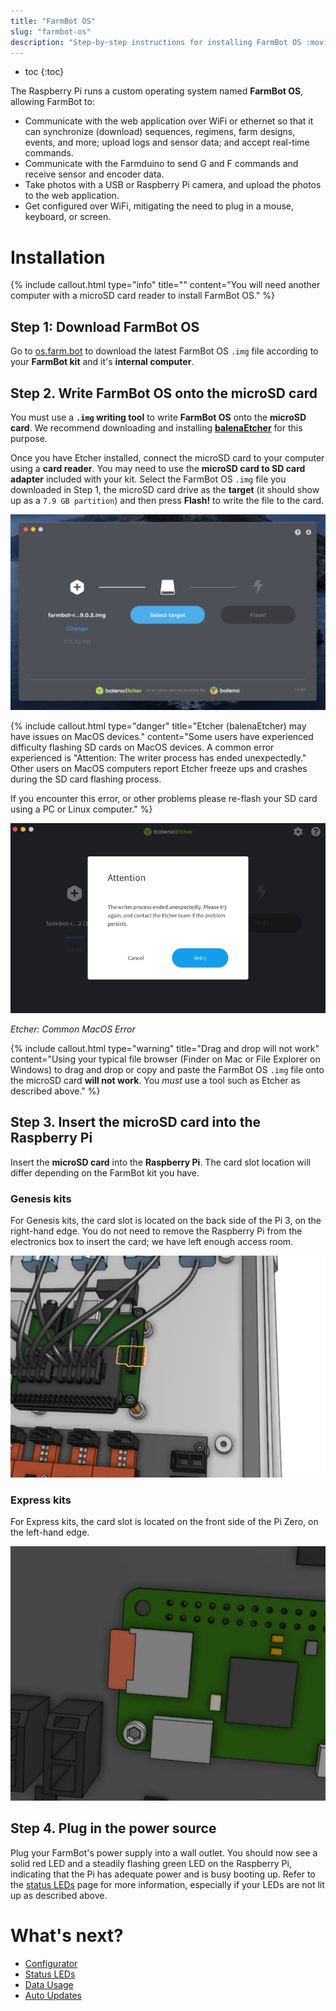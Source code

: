 ```yaml
---
title: "FarmBot OS"
slug: "farmbot-os"
description: "Step-by-step instructions for installing FarmBot OS :movie_camera: [Video tutorial](https://youtu.be/AOsF17Yxoi4?t=9)\nDownload the latest FarmBot OS `.img` file at [os.farm.bot](http://os.farm.bot)."
---
```


* toc
{:toc}

The Raspberry Pi runs a custom operating system named **FarmBot OS**, allowing FarmBot to:

  * Communicate with the web application over WiFi or ethernet so that it can synchronize (download) sequences, regimens, farm designs, events, and more; upload logs and sensor data; and accept real-time commands.
  * Communicate with the Farmduino to send G and F commands and receive sensor and encoder data.
  * Take photos with a USB or Raspberry Pi camera, and upload the photos to the web application.
  * Get configured over WiFi, mitigating the need to plug in a mouse, keyboard, or screen.

# Installation

{%
include callout.html
type="info"
title=""
content="You will need another computer with a microSD card reader to install FarmBot OS."
%}

## Step 1: Download FarmBot OS
Go to [os.farm.bot](http://os.farm.bot) to download the latest FarmBot OS `.img` file according to your **FarmBot kit** and it's **internal computer**.

<!-- <iframe src="https://my.farm.bot/os" width="100%" height="500px" style="border: none; border-radius: 3px;"></iframe> -->

## Step 2. Write FarmBot OS onto the microSD card
You must use a **`.img` writing tool** to write **FarmBot OS** onto the **microSD card**. We recommend downloading and installing **[balenaEtcher](https://www.balena.io/etcher/)** for this purpose.

Once you have Etcher installed, connect the microSD card to your computer using a **card reader**. You may need to use the **microSD card to SD card adapter** included with your kit. Select the FarmBot OS `.img` file you downloaded in Step 1, the microSD card drive as the **target** (it should show up as a `7.9 GB partition`) and then press **Flash!**  to write the file to the card.

![flash sd card etcher screenshot](_images/flash_sd_card_etcher_screenshot.png)



{%
include callout.html
type="danger"
title="Etcher (balenaEtcher) may have issues on MacOS devices."
content="Some users have experienced difficulty flashing SD cards on MacOS devices. A common error experienced is \"Attention: The writer process has ended unexpectedly.\"   Other users on MacOS computers report Etcher freeze ups and crashes during the SD card flashing process.

If you encounter this error, or other problems please re-flash your SD card using a PC or Linux computer."
%}



![Etcher Error MacOS](_images/etcher_error_macos.jpg)

_Etcher: Common MacOS Error_



{%
include callout.html
type="warning"
title="Drag and drop will not work"
content="Using your typical file browser (Finder on Mac or File Explorer on Windows) to drag and drop or copy and paste the FarmBot OS `.img` file onto the microSD card **will not work**. You *must* use a tool such as Etcher as described above."
%}

## Step 3. Insert the microSD card into the Raspberry Pi
Insert the **microSD card** into the **Raspberry Pi**. The card slot location will differ depending on the FarmBot kit you have.

### Genesis kits

For Genesis kits, the card slot is located on the back side of the Pi 3, on the right-hand edge. You do not need to remove the Raspberry Pi from the electronics box to insert the card; we have left enough access room.

![MicroSD card slot on the Raspberry Pi 3](_images/Screen_Shot_2018-10-04_at_5.10.01_PM.png)

### Express kits

For Express kits, the card slot is located on the front side of the Pi Zero, on the left-hand edge.

![MicroSD card slot on the Raspberry Pi Zero W](_images/Card.jpeg)

## Step 4. Plug in the power source
Plug your FarmBot's power supply into a wall outlet. You should now see a solid red <span class="fa fa-circle red"></span> LED and a steadily flashing green <span class="fa fa-circle led green"></span> LED on the Raspberry Pi, indicating that the Pi has adequate power and is busy booting up. Refer to the [status LEDs](farmbot-os/status-leds.md) page for more information, especially if your LEDs are not lit up as described above.

# What's next?

 * [Configurator](farmbot-os/configurator.md)
 * [Status LEDs](farmbot-os/status-leds.md)
 * [Data Usage](farmbot-os/data-usage.md)
 * [Auto Updates](farmbot-os/auto-updates.md)
